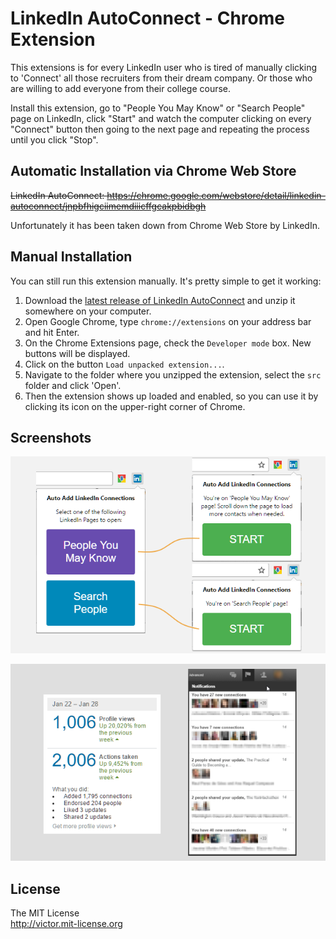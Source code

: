 # LinkedIn AutoConnect - Chrome Extension

This extensions is for every LinkedIn user who is tired of manually clicking to 'Connect' all those recruiters from their dream company. Or those who are willing to add everyone from their college course.

Install this extension, go to "People You May Know" or "Search People" page on LinkedIn, click "Start" and watch the computer clicking on every "Connect" button then going to the next page and repeating the process until you click "Stop".

## Automatic Installation via Chrome Web Store

~~LinkedIn AutoConnect: <https://chrome.google.com/webstore/detail/linkedin-autoconnect/jnpbfhigciimemdiiicffgcakpbidbgh>~~

Unfortunately it has been taken down from Chrome Web Store by LinkedIn.

## Manual Installation

You can still run this extension manually. It's pretty simple to get it working:

1. Download the [latest release of LinkedIn AutoConnect](https://github.com/felladrin/linkedin-autoconnect-chrome-extension/releases) and unzip it somewhere on your computer.
2. Open Google Chrome, type `chrome://extensions` on your address bar and hit Enter.
3. On the Chrome Extensions page, check the `Developer mode` box. New buttons will be displayed.
4. Click on the button `Load unpacked extension...`.
5. Navigate to the folder where you unzipped the extension, select the `src` folder and click 'Open'.
6. Then the extension shows up loaded and enabled, so you can use it by clicking its icon on the upper-right corner of Chrome.

## Screenshots

![LinkedIn AutoConnect Screenshot #1](screenshots/linkedin_autoconnect_screenshot_1.png)

![LinkedIn AutoConnect Screenshot #2](screenshots/linkedin_autoconnect_screenshot_2.png)

## License

The MIT License  
<http://victor.mit-license.org>